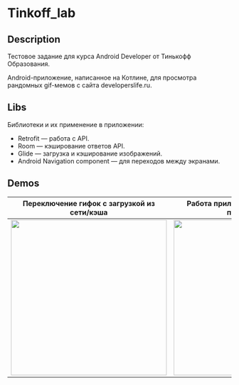 # Tinkoff_lab
## Description
Тестовое задание для курса Android Developer от Тинькофф Образования.

Android-приложение, написанное на Котлине, для просмотра рандомных gif-мемов с сайта developerslife.ru.

## Libs

Библиотеки и их применение в приложении:

* Retrofit — работа с API.
* Room — кэширование ответов API.
* Glide — загрузка и кэширование изображений.
* Android Navigation component — для переходов между экранами.

## Demos

Переключение гифок c загрузкой из <br>сети/кэша            |  Работа приложения при отсутствии <br>подключения
:---------------------------------------------------------:|:-----------------------------------------------------------:
<img src="screenshots/screen_recording.gif" width="350" /> | <img src="screenshots/screen_recording1.gif" width="350" />

